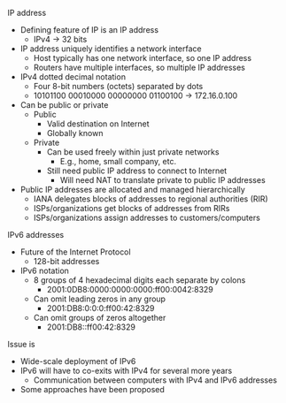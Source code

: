 IP address
 - Defining feature of IP is an IP address
	 - IPv4 -> 32 bits
- IP address uniquely identifies a network interface
	- Host typically has one network interface, so one IP address
	- Routers have multiple interfaces, so multiple IP addresses
- IPv4 dotted decimal notation 
	- Four 8-bit numbers (octets) separated by dots
	- 10101100 00010000 00000000 01100100 -> 172.16.0.100
- Can be public or private
	- Public 
		- Valid destination on Internet
		- Globally known 
	- Private 
		- Can be used freely within just private networks
			- E.g., home, small company, etc.
		- Still need public IP address to connect to Internet 
			- Will need NAT to translate private to public IP addresses
- Public IP addresses are allocated and managed hierarchically 
	- IANA delegates blocks of addresses to regional authorities (RIR)
	- ISPs/organizations get blocks of addresses from RIRs
	- ISPs/organizations assign addresses to customers/computers

IPv6 addresses
 - Future of the Internet Protocol 
	 - 128-bit addresses
- IPv6 notation
	- 8 groups of 4 hexadecimal digits each separate by colons 
		- 2001:0DB8:0000:0000:0000:ff00:0042:8329
	- Can omit leading zeros in any group 
		- 2001:DB8:0:0:0:ff00:42:8329
	- Can omit groups of zeros altogether
		- 2001:DB8::ff00:42:8329

Issue is 
 - Wide-scale deployment of IPv6
 - IPv6 will have to co-exits with IPv4 for several more years
	 - Communication between computers with IPv4 and IPv6 addresses
- Some approaches have been proposed 